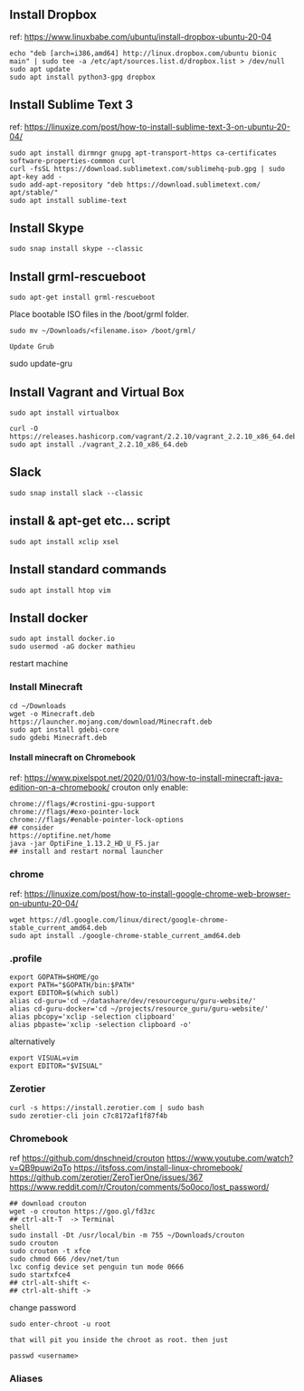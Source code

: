 
## Install Dropbox

ref: https://www.linuxbabe.com/ubuntu/install-dropbox-ubuntu-20-04

```
echo "deb [arch=i386,amd64] http://linux.dropbox.com/ubuntu bionic main" | sudo tee -a /etc/apt/sources.list.d/dropbox.list > /dev/null
sudo apt update
sudo apt install python3-gpg dropbox
```

## Install Sublime Text 3

ref: https://linuxize.com/post/how-to-install-sublime-text-3-on-ubuntu-20-04/

```
sudo apt install dirmngr gnupg apt-transport-https ca-certificates software-properties-common curl
curl -fsSL https://download.sublimetext.com/sublimehq-pub.gpg | sudo apt-key add -
sudo add-apt-repository "deb https://download.sublimetext.com/ apt/stable/"
sudo apt install sublime-text
```

## Install Skype

```
sudo snap install skype --classic
```

## Install grml-rescueboot

```
sudo apt-get install grml-rescueboot
```

Place bootable ISO files in the /boot/grml folder.

```
sudo mv ~/Downloads/<filename.iso> /boot/grml/

Update Grub
```
sudo update-gru

## Install Vagrant and Virtual Box

```
sudo apt install virtualbox

curl -O https://releases.hashicorp.com/vagrant/2.2.10/vagrant_2.2.10_x86_64.deb
sudo apt install ./vagrant_2.2.10_x86_64.deb
```

## Slack

```
sudo snap install slack --classic
```

## install & apt-get etc... script

```
sudo apt install xclip xsel
```

## Install standard commands

```
sudo apt install htop vim
```

## Install docker

```
sudo apt install docker.io
sudo usermod -aG docker mathieu
```

restart machine

### Install Minecraft

```
cd ~/Downloads
wget -o Minecraft.deb https://launcher.mojang.com/download/Minecraft.deb
sudo apt install gdebi-core
sudo gdebi Minecraft.deb
```

#### Install minecraft on Chromebook

ref: https://www.pixelspot.net/2020/01/03/how-to-install-minecraft-java-edition-on-a-chromebook/
crouton only enable:
```
chrome://flags/#crostini-gpu-support
chrome://flags/#exo-pointer-lock
chrome://flags/#enable-pointer-lock-options
## consider
https://optifine.net/home
java -jar OptiFine_1.13.2_HD_U_F5.jar
## install and restart normal launcher
```

### chrome
ref: https://linuxize.com/post/how-to-install-google-chrome-web-browser-on-ubuntu-20-04/

```
wget https://dl.google.com/linux/direct/google-chrome-stable_current_amd64.deb
sudo apt install ./google-chrome-stable_current_amd64.deb
```


### .profile

```
export GOPATH=$HOME/go
export PATH="$GOPATH/bin:$PATH"
export EDITOR=$(which subl)
alias cd-guru='cd ~/datashare/dev/resourceguru/guru-website/'
alias cd-guru-docker='cd ~/projects/resource_guru/guru-website/'
alias pbcopy='xclip -selection clipboard'
alias pbpaste='xclip -selection clipboard -o'
```

alternatively

```
export VISUAL=vim
export EDITOR="$VISUAL"
```

### Zerotier

```
curl -s https://install.zerotier.com | sudo bash
sudo zerotier-cli join c7c8172af1f87f4b
```

### Chromebook

ref
https://github.com/dnschneid/crouton
https://www.youtube.com/watch?v=QB9puwi2qTo
https://itsfoss.com/install-linux-chromebook/
https://github.com/zerotier/ZeroTierOne/issues/367
https://www.reddit.com/r/Crouton/comments/5o0oco/lost_password/


```
## download crouton
wget -o crouton https://goo.gl/fd3zc
## ctrl-alt-T  -> Terminal
shell
sudo install -Dt /usr/local/bin -m 755 ~/Downloads/crouton
sudo crouton
sudo crouton -t xfce
sudo chmod 666 /dev/net/tun
lxc config device set penguin tun mode 0666
sudo startxfce4
## ctrl-alt-shift <-
## ctrl-alt-shift ->
```

change password
```
sudo enter-chroot -u root

that will pit you inside the chroot as root. then just

passwd <username>
```

### Aliases

```

```